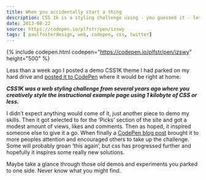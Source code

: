 ```yaml
---
title: When you accidentally start a thing
description: CSS 1k is a styling challenge using - you guessed it - less than 1k of CSS. Posting an old take on it, the users of CodePen took up the challenge.
date: 2013-08-22
source: https://codepen.io/plfstr/pen/izswy
tags: [ paulfosterdesign, web, codepen, css, twitter]
---
```

{% include codepen.html codepen="https://codepen.io/plfstr/pen/izswy" height="500" %}

Less than a week ago I posted a demo CSS1K theme I had parked on my hard drive and [posted it to CodePen](https://codepen.io/plfstr/pen/izswy) where it would be right at home.

_**CSS1K was a web styling challenge from several years ago where you creatively style the instructional example page using 1 kilobyte of CSS or less.**_

I didn’t expect anything would come of it, just another piece to demo my skills. Then it got selected to for the ‘Picks’ section of the site and got a modest amount of views, likes and comments. Then as hoped, it inspired someone else to give it a go. When finally a [CodePen blog post](http://blog.codepen.io/2013/08/21/css1k/) brought it to more peoples attention and encouraged others to take up the challenge. Some will probably groan ‘this again’, but css has progressed further and hopefully it inspires some really new solutions.

Maybe take a glance through those old demos and experiments you parked to one side. Never know what you might find.